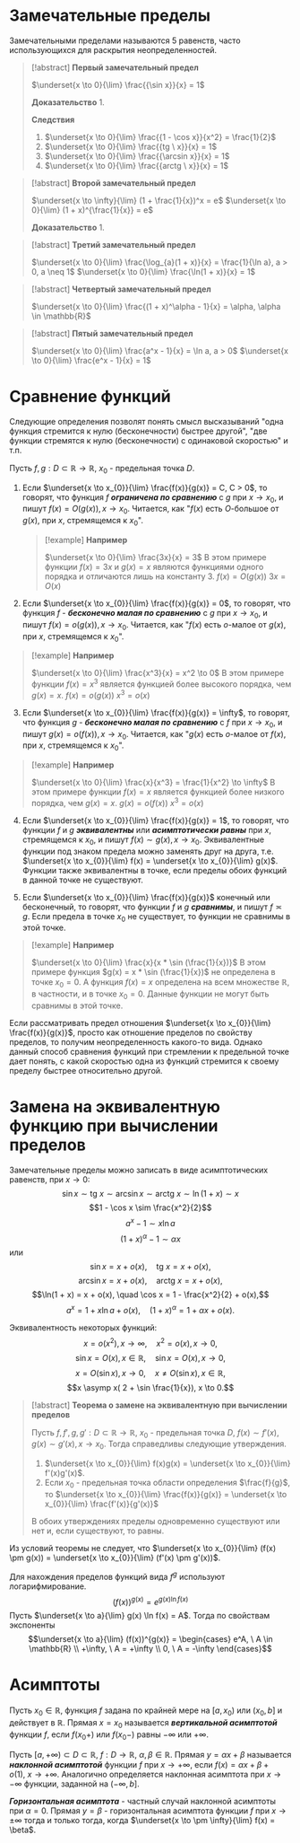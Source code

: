 # Замечательные пределы

Замечательными пределами называются 5 равенств, часто использующихся для раскрытия неопределенностей.

>[!abstract] **Первый замечательный предел**
>
>$\underset{x \to 0}{\lim} \frac{{\sin x}}{x} = 1$
>
>**Доказательство**
>1.
>
>**Следствия**
>1. $\underset{x \to 0}{\lim} \frac{{1 - \cos x}}{x^2} = \frac{1}{2}$
>2. $\underset{x \to 0}{\lim} \frac{{tg \ x}}{x} = 1$
>3. $\underset{x \to 0}{\lim} \frac{{\arcsin x}}{x} = 1$
>4. $\underset{x \to 0}{\lim} \frac{{arctg \ x}}{x} = 1$

>[!abstract] **Второй замечательный предел**
>
>$\underset{x \to \infty}{\lim} (1 + \frac{1}{x})^x = e$
>$\underset{x \to 0}{\lim} (1 + x)^{\frac{1}{x}} = e$
>
>**Доказательство**
>1.

>[!abstract] **Третий замечательный предел**
>
>$\underset{x \to 0}{\lim} \frac{\log_{a}(1 + x)}{x} = \frac{1}{\ln a}, a > 0, a \neq 1$
>$\underset{x \to 0}{\lim} \frac{\ln(1 + x)}{x} = 1$

>[!abstract] **Четвертый замечательный предел**
>
>$\underset{x \to 0}{\lim} \frac{(1 + x)^\alpha - 1}{x} = \alpha, \alpha \in \mathbb{R}$

>[!abstract] **Пятый замечательный предел**
>
>$\underset{x \to 0}{\lim} \frac{a^x - 1}{x} = \ln a, a > 0$
>$\underset{x \to 0}{\lim} \frac{e^x - 1}{x} = 1$
# Сравнение функций

Следующие определения позволят понять смысл высказываний "одна функция стремится к нулю (бесконечности) быстрее другой", "две функции стремятся к нулю (бесконечности) с одинаковой скоростью" и т.п.

Пусть $f,g: D \subset \mathbb{R} \to \mathbb{R}$, $x_{0}$ - предельная точка $D$.
1. Если $\underset{x \to x_{0}}{\lim} \frac{f(x)}{g(x)} = C, C > 0$, то говорят, что функция $f$ ***ограничена по сравнению*** с $g$ при $x \to x_{0}$, и пишут $f(x) = O(g(x)), x \to x_{0}$.
   Читается, как "$f(x)$ есть $O$-большое от $g(x)$, при $x$, стремящемся к $x_{0}$".
   >[!example] **Например**
   >
   >$\underset{x \to 0}{\lim} \frac{3x}{x} = 3$
   >В этом примере функции $f(x) = 3x$ и $g(x) = x$ являются функциями одного порядка и отличаются лишь на константу $3$.
   >$f(x) = O(g(x))$
   >$3x = O(x)$
   
2. Если $\underset{x \to x_{0}}{\lim} \frac{f(x)}{g(x)} = 0$, то говорят, что функция $f$ - ***бесконечно малая по сравнению*** с $g$ при $x \to x_{0}$, и пишут $f(x) = o(g(x)), x \to x_{0}$.
   Читается, как "$f(x)$ есть $o$-малое от $g(x)$, при $x$, стремящемся к $x_{0}$".
>[!example] **Например**
>
>$\underset{x \to 0}{\lim} \frac{x^3}{x} = x^2 \to 0$
>В этом примере функции $f(x) = x^3$ является функцией более высокого порядка, чем $g(x) = x$.
>$f(x) = o(g(x))$
>$x^3 = o(x)$

3. Если $\underset{x \to x_{0}}{\lim} \frac{f(x)}{g(x)} = \infty$, то говорят, что функция $g$ - ***бесконечно малая по сравнению*** с $f$ при $x \to x_{0}$, и пишут $g(x) = o(f(x)), x \to x_{0}$.
   Читается, как "$g(x)$ есть $o$-малое от $f(x)$, при $x$, стремящемся к $x_{0}$".
>[!example] **Например**
>
>$\underset{x \to 0}{\lim} \frac{x}{x^3} = \frac{1}{x^2} \to \infty$
>В этом примере функции $f(x) = x$ является функцией более низкого порядка, чем $g(x) = x$.
>$g(x) = o(f(x))$
>$x^3 = o(x)$
   
4. Если $\underset{x \to x_{0}}{\lim} \frac{f(x)}{g(x)} = 1$, то говорят, что функции $f$ и $g$ ***эквивалентны*** или ***асимптотически равны*** при $x$, стремящемся к $x_{0}$, и пишут $f(x) \sim g(x), x \to x_{0}$.
   Эквивалентные функции под знаком предела можно заменять друг на друга, т.е. $\underset{x \to x_{0}}{\lim} f(x) = \underset{x \to x_{0}}{\lim} g(x)$.
   Функции также эквивалентны в точке, если пределы обоих функций в данной точке не существуют.

5. Если $\underset{x \to x_{0}}{\lim} \frac{f(x)}{g(x)}$ конечный или бесконечный, то говорят, что функции $f$ и $g$ ***сравнимы***, и пишут $f \asymp g$.
   Если предела в точке $x_{0}$ не существует, то функции не сравнимы в этой точке.
>[!example] **Например**
>
>$\underset{x \to 0}{\lim} \frac{x}{x * \sin (\frac{1}{x})}$
>В этом примере функция $g(x) = x * \sin (\frac{1}{x})$ не определена в точке $x_{0} = 0$.
>А функция $f(x) = x$ определена на всем множестве $\mathbb{R}$, в частности, и в точке $x_{0} = 0$. Данные функции не могут быть сравнимы в этой точке.

Если рассматривать предел отношения $\underset{x \to x_{0}}{\lim} \frac{f(x)}{g(x)}$, просто как отношение пределов по свойству пределов, то получим неопределенность какого-то вида. Однако данный способ сравнения функций при стремлении к предельной точке дает понять, с какой скоростью одна из функций стремится к своему пределу быстрее относительно другой.
# Замена на эквивалентную функцию при вычислении пределов

Замечательные пределы можно записать в виде асимптотических равенств, при $x \to 0$:
$$\sin x \sim \text{tg} \ x \sim \arcsin x \sim \text{arctg} \ x \sim \ln(1 + x) \sim  x$$
$$1 - \cos x \sim  \frac{x^2}{2}$$
$$a^x - 1 \sim x \ln a$$
$$(1 + x)^\alpha - 1 \sim \alpha x$$
или
$$\sin x = x + o(x), \quad \text{tg} \ x = x + o(x),$$
$$\arcsin x = x + o(x), \quad \text{arctg} \ x  = x + o(x),$$
$$\ln(1 + x) = x + o(x), \quad \cos x = 1 - \frac{x^2}{2} + o(x),$$
$$a^x = 1 + x \ln a + o(x), \quad (1 + x)^\alpha = 1 + \alpha x + o(x).$$

Эквивалентность некоторых функций:
$$x = o(x^2), x \to \infty, \quad x^2 = o(x), x \to 0,$$
$$\sin x = O(x), x \in \mathbb{R}, \quad \sin x = O(x), x \to 0,$$
$$x = O(\sin x), x \to 0, \quad x \neq O(\sin x), x \in \mathbb{R},$$
$$x \asymp x( 2 + \sin \frac{1}{x}), x \to 0.$$
>[!abstract] **Теорема о замене на эквивалентную при вычислении пределов**
>
>Пусть $f, f', g, g': D \subset \mathbb{R} \to \mathbb{R}$, $x_{0}$ - предельная точка $D$, $f(x) \sim f'(x), g(x) \sim g'(x), x \to x_{0}$.
>Тогда справедливы следующие утверждения.
>1. $\underset{x \to x_{0}}{\lim} f(x)g(x) = \underset{x \to x_{0}}{\lim} f'(x)g'(x)$.
>2. Если $x_{0}$ - предельная точка области определения $\frac{f}{g}$, то $\underset{x \to x_{0}}{\lim} \frac{f(x)}{g(x)} = \underset{x \to x_{0}}{\lim} \frac{f'(x)}{g'(x)}$
>
>В обоих утверждениях пределы одновременно существуют или нет и, если существуют, то равны.

Из условий теоремы не следует, что $\underset{x \to x_{0}}{\lim} (f(x) \pm g(x)) = \underset{x \to x_{0}}{\lim} (f'(x) \pm g'(x))$.

Для нахождения пределов функций вида $f^g$ используют логарифмирование.
$$(f(x))^{g(x)} = e^{g(x) \ln f(x)}$$
Пусть $\underset{x \to a}{\lim} g(x) \ln f(x) = A$. Тогда по свойствам экспоненты
$$\underset{x \to a}{\lim} (f(x))^{g(x)} = \begin{cases} e^A, \ A \in \mathbb{R} \\ +\infty, \ A = +\infty \\ 0, \ A = -\infty \end{cases}$$
# Асимптоты

Пусть $x_{0} \in \mathbb{R}$, функция $f$ задана по крайней мере на $[a,x_{0})$ или $(x_{0},b]$ и действует в $\mathbb{R}$. Прямая $x = x_{0}$ называется ***вертикальной асимптотой*** функции $f$, если $f(x_{0}+)$ или $f(x_{0}-)$ равны $-\infty$ или $+\infty$.

Пусть $[a,+\infty) \subset D \subset \mathbb{R}, \ f:D \to \mathbb{R}, \ \alpha, \beta \in \mathbb{R}$. Прямая $y = \alpha x + \beta$ называется ***наклонной асимптотой*** функции $f$ при $x \to +\infty$, если $f(x) = \alpha x + \beta + o(1), \ x \to +\infty$.
Аналогично определяется наклонная асимптота при $x \to -\infty$ функции, заданной на $(-\infty,b]$.

***Горизонтальная асимптота*** - частный случай наклонной асимптоты при $\alpha = 0$. Прямая $y = \beta$ - горизонтальная асимптота функции $f$ при $x \to \pm \infty$ тогда и только тогда, когда $\underset{x \to \pm \infty}{\lim} f(x) = \beta$.